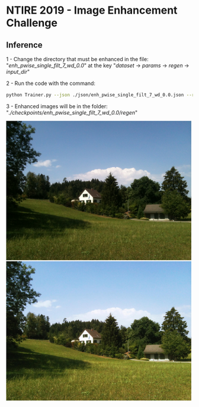 # NTIRE 2019 - Image Enhancement Challenge

## Inference

1 - Change the directory that must be enhanced in the file: "_enh\_pwise\_single\_filt\_7\_wd\_0.0_" at the key "_dataset_ &rightarrow; _params_ &rightarrow; _regen_ &rightarrow; _input_dir_"

2 - Run the code with the command:

```sh
python Trainer.py --json ./json/enh_pwise_single_filt_7_wd_0.0.json --regen
```

3 - Enhanced images will be in the folder: "_./checkpoints/enh_pwise_single_filt_7_wd_0.0/regen_"

<img src="https://raw.githubusercontent.com/dros1986/content-preserving-tone-adjustment-for-image-enhancement/master/images/in.jpg" width="500"> <img src="https://raw.githubusercontent.com/dros1986/content-preserving-tone-adjustment-for-image-enhancement/master/images/out.jpg" width="500">
